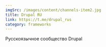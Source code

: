 ```yaml
---
imgSrc: /images/content/channels-item2.jpg
title: Drupal RU
link: https://t.me/drupal_rus
category: frameworks
---
```


Русскоязычное сообщество Drupal
